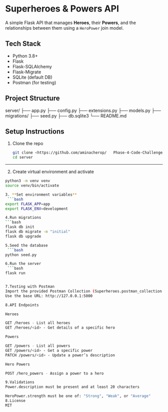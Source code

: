 # Superheroes & Powers API

A simple Flask API that manages **Heroes**, their **Powers**, and the relationships between them using a `HeroPower` join model.


## Tech Stack

- Python 3.8+
- Flask
- Flask-SQLAlchemy
- Flask-Migrate
- SQLite (default DB)
- Postman (for testing)


## Project Structure

server/
├── app.py
├── config.py
├── extensions.py
├── models.py
├── migrations/
├── seed.py
├── db.sqlite3
└── README.md

## Setup Instructions

1. Clone the repo
   ```bash
   git clone <https://github.com/aminacherop/   Phase-4-Code-Challenge-Superheroes>
   cd server
---
2. Create virtual environment and activate
 ```bash
python3 -m venv venv
source venv/bin/activate 

3. **Set environment variables**
  ```bash
 export FLASK_APP=app
 export FLASK_ENV=development

4.Run migrations
 ```bash
flask db init
flask db migrate -m "initial"
flask db upgrade

5.Seed the database
  ```bash
python seed.py

6.Run the server
  ```bash
flask run


7.Testing with Postman
Import the provided Postman Collection (Superheroes.postman_collection.json) into Postman.
Use the base URL: http://127.0.0.1:5000

8.API Endpoints

Heroes

GET /heroes - List all heroes
GET /heroes/<id> - Get details of a specific hero

Powers

GET /powers - List all powers
GET /powers/<id> - Get a specific power
PATCH /powers/<id> - Update a power’s description

Hero Powers

POST /hero_powers - Assign a power to a hero

9.Validations
Power.description must be present and at least 20 characters

HeroPower.strength must be one of: "Strong", "Weak", or "Average"
8.License
MIT
